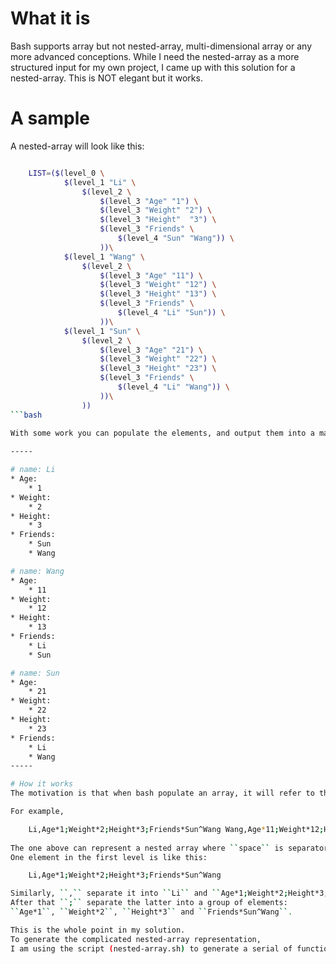 # What it is
Bash supports array but not nested-array, multi-dimensional array or any more advanced
conceptions. While I need the nested-array as a more structured input for my own project, I came up with this solution for a nested-array. This is NOT elegant but it  works.

# A sample
A nested-array will look like this:

```bash

    LIST=($(level_0 \    
            $(level_1 "Li" \
                $(level_2 \
                    $(level_3 "Age" "1") \
                    $(level_3 "Weight" "2") \
                    $(level_3 "Height"  "3") \
                    $(level_3 "Friends" \
                        $(level_4 "Sun" "Wang")) \
                    ))\
            $(level_1 "Wang" \
                $(level_2 \
                    $(level_3 "Age" "11") \
                    $(level_3 "Weight" "12") \
                    $(level_3 "Height" "13") \
                    $(level_3 "Friends" \
                        $(level_4 "Li" "Sun")) \
                    ))\
            $(level_1 "Sun" \
                $(level_2 \
                    $(level_3 "Age" "21") \
                    $(level_3 "Weight" "22") \
                    $(level_3 "Height" "23") \
                    $(level_3 "Friends" \
                        $(level_4 "Li" "Wang")) \
                    ))\
                ))
```bash
            
With some work you can populate the elements, and output them into a markdown nested list:

-----

# name: Li
* Age:
	* 1
* Weight:
	* 2
* Height:
	* 3
* Friends:
	* Sun
	* Wang

# name: Wang
* Age:
	* 11
* Weight:
	* 12
* Height:
	* 13
* Friends:
	* Li
	* Sun

# name: Sun
* Age:
	* 21
* Weight:
	* 22
* Height:
	* 23
* Friends:
	* Li
	* Wang
-----

# How it works
The motivation is that when bash populate an array, it will refer to the environmental variable ``IFS`` as the separator of fields. So in order to have nested array, a straight forward idea is to use different ``IFS`` for different nested levels.

For example, 

    Li,Age*1;Weight*2;Height*3;Friends*Sun^Wang Wang,Age*11;Weight*12;Height*13;Friends*Li^Sun
    
The one above can represent a nested array where ``space`` is separator of the the top level.
One element in the first level is like this:

    Li,Age*1;Weight*2;Height*3;Friends*Sun^Wang

Similarly, ``,`` separate it into ``Li`` and ``Age*1;Weight*2;Height*3;Friends*Sun^Wang``. 
After that ``;`` separate the latter into a group of elements: 
``Age*1``, ``Weight*2``, ``Height*3`` and ``Friends*Sun^Wang``. 

This is the whole point in my solution. 
To generate the complicated nested-array representation, 
I am using the script (nested-array.sh) to generate a serial of functions each one will replace the default ``IFS`` (space) with certain symbol which will NOT be used in the content.
